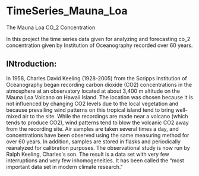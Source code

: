 # TimeSeries_Mauna_Loa
The Mauna Loa CO_2 Concentration

In this project the time series data given for analyzing and forecasting co_2 concentration given by Institution of Oceanography recorded over 60 years. 

## INtroduction:
In 1958, Charles David Keeling (1928-2005) from the Scripps Institution of Oceanography began recording carbon dioxide (CO2) concentrations in the atmosphere at an observatory located at about 3,400 m altitude on the Mauna Loa Volcano on Hawaii Island. The location was chosen because it is not influenced by changing CO2 levels due to the local vegetation and because prevailing wind patterns on this tropical island tend to bring well-mixed air to the site. While the recordings are made near a volcano (which tends to produce CO2), wind patterns tend to blow the volcanic CO2 away from the recording site. Air samples are taken several times a day, and concentrations have been observed using the same measuring method for over 60 years. In addition, samples are stored in flasks and periodically reanalyzed for calibration purposes. The observational study is now run by Ralph Keeling, Charles's son. The result is a data set with very few interruptions and very few inhomogeneities. It has been called the “most important data set in modern climate research."
